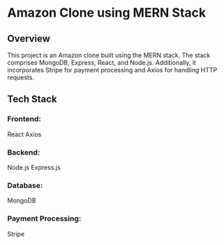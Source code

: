# Amazon Clone using MERN Stack
## Overview
This project is an Amazon clone built using the MERN stack. The stack comprises MongoDB, Express, React, and Node.js. Additionally, it incorporates Stripe for payment processing and Axios for handling HTTP requests.


## Tech Stack

### Frontend:

React
Axios

### Backend:

Node.js
Express.js

### Database:

MongoDB
### Payment Processing:

Stripe
